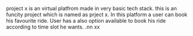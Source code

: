 project x is an virtual platfrom made in very basic tech stack. 
this is an funcity project which is named as prject x.
In this platform a user can book his favourite ride.
User has a also option available to book his ride according to time slot he wants.
.nn
xx
